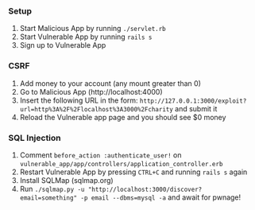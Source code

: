 ### Setup 

1. Start Malicious App by running `./servlet.rb`
2. Start Vulnerable App by running `rails s`
3. Sign up to Vulnerable App

### CSRF

1. Add money to your account (any mount greater than 0)
2. Go to Malicious App (http://localhost:4000)
3. Insert the following URL in the form: `http://127.0.0.1:3000/exploit?url=http%3A%2F%2Flocalhost%3A3000%2Fcharity` and submit it
4. Reload the Vulnerable app page and you should see $0 money

### SQL Injection

1. Comment `before_action :authenticate_user!` on `vulnerable_app/app/controllers/application_controller.erb`
2. Restart Vulnerable App by pressing `CTRL+C` and running `rails s` again
3. Install SQLMap (sqlmap.org)
4. Run `./sqlmap.py -u "http://localhost:3000/discover?email=something" -p email --dbms=mysql -a` and await for pwnage!

